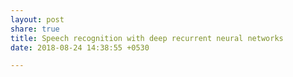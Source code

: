 ```yaml
---
layout: post
share: true
title: Speech recognition with deep recurrent neural networks
date: 2018-08-24 14:38:55 +0530

---
```

